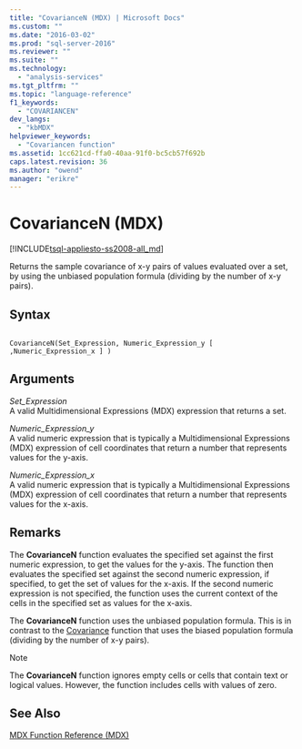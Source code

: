 ```yaml
---
title: "CovarianceN (MDX) | Microsoft Docs"
ms.custom: ""
ms.date: "2016-03-02"
ms.prod: "sql-server-2016"
ms.reviewer: ""
ms.suite: ""
ms.technology: 
  - "analysis-services"
ms.tgt_pltfrm: ""
ms.topic: "language-reference"
f1_keywords: 
  - "COVARIANCEN"
dev_langs: 
  - "kbMDX"
helpviewer_keywords: 
  - "Covariancen function"
ms.assetid: 1cc621cd-ffa0-40aa-91f0-bc5cb57f692b
caps.latest.revision: 36
ms.author: "owend"
manager: "erikre"
---
```

# CovarianceN (MDX)
[!INCLUDE[tsql-appliesto-ss2008-all_md](../database-engine/configure/windows/includes/tsql-appliesto-ss2008-all-md.md)]

  Returns the sample covariance of x-y pairs of values evaluated over a set, by using the unbiased population formula (dividing by the number of x-y pairs).  
  
## Syntax  
  
```  
  
CovarianceN(Set_Expression, Numeric_Expression_y [ ,Numeric_Expression_x ] )  
```  
  
## Arguments  
 *Set_Expression*  
 A valid Multidimensional Expressions (MDX) expression that returns a set.  
  
 *Numeric_Expression_y*  
 A valid numeric expression that is typically a Multidimensional Expressions (MDX) expression of cell coordinates that return a number that represents values for the y-axis.  
  
 *Numeric_Expression_x*  
 A valid numeric expression that is typically a Multidimensional Expressions (MDX) expression of cell coordinates that return a number that represents values for the x-axis.  
  
## Remarks  
 The **CovarianceN** function evaluates the specified set against the first numeric expression, to get the values for the y-axis. The function then evaluates the specified set against the second numeric expression, if specified, to get the set of values for the x-axis. If the second numeric expression is not specified, the function uses the current context of the cells in the specified set as values for the x-axis.  
  
 The **CovarianceN** function uses the unbiased population formula. This is in contrast to the [Covariance](../mdx/covariance-mdx.md) function that uses the biased population formula (dividing by the number of x-y pairs).  
  
> [!NOTE]  
>  The **CovarianceN** function ignores empty cells or cells that contain text or logical values. However, the function includes cells with values of zero.  
  
## See Also  
 [MDX Function Reference &#40;MDX&#41;](../mdx/mdx-function-reference-mdx.md)  
  
  